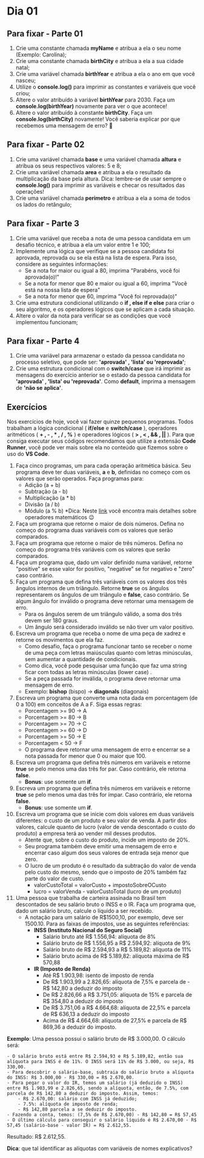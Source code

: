 # Dia 01

## Para fixar - Parte 01

1. Crie uma constante chamada **myName** e atribua a ela o seu nome (Exemplo: Carolina);
2. Crie uma constante chamada **birthCity** e atribua a ela a sua cidade natal;
3. Crie uma variável chamada **birthYear** e atribua a ela o ano em que você nasceu;
4. Utilize o **console.log()** para imprimir as constantes e variáveis que você criou;
5. Altere o valor atribuído à variável **birthYear** para 2030. Faça um **console.log(birthYear)** novamente para ver o que acontece!
6. Altere o valor atribuído à constante **birthCity**. Faça um **console.log(birthCity)** novamente! Você saberia explicar por que recebemos uma mensagem de erro? 🤔


## Para fixar - Parte 02

1. Crie uma variável chamada **base** e uma variável chamada **altura** e atribua os seus respectivos valores: 5 e 8;
2. Crie uma variável chamada **area** e atribua a ela o resultado da multiplicação da base pela altura. Dica: lembre-se de usar sempre o **console.log()** para imprimir as variáveis e checar os resultados das operações!
3. Crie uma variável chamada **perimetro** e atribua a ela a soma de todos os lados do retângulo;


## Para fixar - Parte 3

1. Crie uma variável que receba a nota de uma pessoa candidata em um desafio técnico, e atribua a ela um valor entre 1 e 100;
2. Implemente uma lógica que verifique se a pessoa candidata foi aprovada, reprovada ou se ela está na lista de espera. Para isso, considere as seguintes informações:
    - Se a nota for maior ou igual a 80, imprima "Parabéns, você foi aprovada(o)!"
    - Se a nota for menor que 80 e maior ou igual a 60, imprima "Você está na nossa lista de espera"
    - Se a nota for menor que 60, imprima "Você foi reprovada(o)"
3. Crie uma estrutura condicional utilizando o **if , else if e else** para criar o seu algoritmo, e os operadores lógicos que se aplicam a cada situação.
4. Altere o valor da nota para verificar se as condições que você implementou funcionam;


## Para fixar - Parte 4

1. Crie uma variável para armazenar o estado da pessoa candidata no processo seletivo, que pode ser: **'aprovada' , 'lista' ou 'reprovada'**;
2. Crie uma estrutura condicional com o **switch/case** que irá imprimir as mensagens do exercício anterior se o estado da pessoa candidata for **'aprovada' , 'lista' ou 'reprovada'**. Como **default**, imprima a mensagem de **'não se aplica'**.


## Exercícios

Nos exercícios de hoje, você vai fazer quinze pequenos programas. Todos trabalham a lógica condicional ( **if/else** e **switch/case** ), operadores aritméticos ( **+ , - , * , / , %** ) e operadores lógicos ( **> , < , && , ||** ). Para que consiga executar seus códigos recomendamos que utilize a extensão **Code Runner**, você pode ver mais sobre ela no conteúdo que fizemos sobre o uso do **VS Code**.

1. Faça cinco programas, um para cada operação aritmética básica. Seu programa deve ter duas variáveis, **a** e **b**, definidas no começo com os valores que serão operados. Faça programas para:
    - Adição (a + b)
    - Subtração (a - b)
    - Multiplicação (a * b)
    - Divisão (a / b)
    - Módulo (a % b)
*Dica: Neste [link](https://developer.mozilla.org/pt-BR/docs/Learn/JavaScript/First_steps/Math) você encontra mais detalhes sobre operadores matemáticos 😉
2. Faça um programa que retorne o maior de dois números. Defina no começo do programa duas variáveis com os valores que serão comparados.
3. Faça um programa que retorne o maior de três números. Defina no começo do programa três variáveis com os valores que serão comparados.
4. Faça um programa que, dado um valor definido numa variável, retorne "positive" se esse valor for positivo, "negative" se for negativo e "zero" caso contrário.
5. Faça um programa que defina três variáveis com os valores dos três ângulos internos de um triângulo. Retorne **true** se os ângulos representarem os ângulos de um triângulo e **false**, caso contrário. Se algum ângulo for inválido o programa deve retornar uma mensagem de erro.
    - Para os ângulos serem de um triângulo válido, a soma dos três devem ser 180 graus.
    - Um ângulo será considerado inválido se não tiver um valor positivo.
6. Escreva um programa que receba o nome de uma peça de xadrez e retorne os movimentos que ela faz.
    - Como desafio, faça o programa funcionar tanto se receber o nome de uma peça com letras maiúsculas quanto com letras minúsculas, sem aumentar a quantidade de condicionais.
    - Como dica, você pode pesquisar uma função que faz uma string ficar com todas as letras minúsculas (lower case) .
    - Se a peça passada for inválida, o programa deve retornar uma mensagem de erro.
    - Exemplo: **bishop** (bispo) -> **diagonals** (diagonais)
7. Escreva um programa que converte uma nota dada em porcentagem (de 0 a 100) em conceitos de A a F. Siga essas regras:
    - Porcentagem >= 90 -> A
    - Porcentagem >= 80 -> B
    - Porcentagem >= 70 -> C
    - Porcentagem >= 60 -> D
    - Porcentagem >= 50 -> E
    - Porcentagem < 50 -> F
    - O programa deve retornar uma mensagem de erro e encerrar se a nota passada for menor que 0 ou maior que 100.
8. Escreva um programa que defina três números em variáveis e retorne **true** se pelo menos uma das três for par. Caso contrário, ele retorna **false**.
    - **Bonus**: use somente um **if**.
9. Escreva um programa que defina três números em variáveis e retorne **true** se pelo menos uma das três for ímpar. Caso contrário, ele retorna **false**.
    - **Bonus**: use somente um **if**.
10. Escreva um programa que se inicie com dois valores em duas variáveis diferentes: o custo de um produto e seu valor de venda. A partir dos valores, calcule quanto de lucro (valor de venda descontado o custo do produto) a empresa terá ao vender mil desses produtos.
    - Atente que, sobre o custo do produto, incide um imposto de 20%.
    - Seu programa também deve emitir uma mensagem de erro e encerrar caso algum dos seus valores de entrada seja menor que zero.
    - O lucro de um produto é o resultado da subtração do valor de venda pelo custo do mesmo, sendo que o imposto de 20% também faz parte do valor de custo.
        - valorCustoTotal = valorCusto + impostoSobreOCusto
        - lucro = valorVenda - valorCustoTotal (lucro de um produto)
11. Uma pessoa que trabalha de carteira assinada no Brasil tem descontados de seu salário bruto o INSS e o IR. Faça um programa que, dado um salário bruto, calcule o líquido a ser recebido.
    - A notação para um salário de R$1500,10, por exemplo, deve ser 1500.10. Para as faixas de impostos, use as seguintes referências:
        - **INSS (Instituto Nacional do Seguro Social)**
            - Salário bruto até R$ 1.556,94: alíquota de 8%
            - Salário bruto de R$ 1.556,95 a R$ 2.594,92: alíquota de 9%
            - Salário bruto de R$ 2.594,93 a R$ 5.189,82: alíquota de 11%
            - Salário bruto acima de R$ 5.189,82: alíquota máxima de R$ 570,88
        - **IR (Imposto de Renda)**
            - Até R$ 1.903,98: isento de imposto de renda
            - De R$ 1.903,99 a 2.826,65: alíquota de 7,5% e parcela de - R$ 142,80 a deduzir do imposto
            - De R$ 2.826,66 a R$ 3.751,05: alíquota de 15% e parcela de R$ 354,80 a deduzir do imposto
            - De R$ 3.751,06 a R$ 4.664,68: alíquota de 22,5% e parcela de R$ 636,13 a deduzir do imposto
            - Acima de R$ 4.664,68: alíquota de 27,5% e parcela de R$ 869,36 a deduzir do imposto.

**Exemplo**: Uma pessoa possui o salário bruto de R$ 3.000,00. O cálculo será:

    - O salário bruto está entre R$ 2.594,93 e R$ 5.189,82, então sua alíquota para INSS é de 11%. O INSS será 11% de R$ 3.000, ou seja, R$ 330,00.
    - Para descobrir o salário-base, subtraia do salário bruto a alíquota do INSS: R$ 3.000,00 - R$ 330,00 = R$ 2.670,00.
    - Para pegar o valor do IR, temos um salário (já deduzido o INSS) entre R$ 1.903,99 e 2.826,65, sendo a alíquota, então, de 7.5%, com parcela de R$ 142,80 a deduzir do imposto. Assim, temos:
        - R$ 2.670,00: salário com INSS já deduzido;
        - 7.5%: alíquota de imposto de renda;
        - R$ 142,80 parcela a se deduzir do imposto.
    - Fazendo a conta, temos: (7,5% de R$ 2.670,00) - R$ 142,80 = R$ 57,45
    - O último cálculo para conseguir o salário líquido é R$ 2.670,00 - R$ 57,45 (salário-base - valor IR) = R$ 2.612,55.

Resultado: R$ 2.612,55.

**Dica**: que tal identificar as alíquotas com variáveis de nomes explicativos?